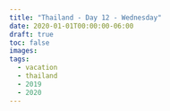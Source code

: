 ```yaml
---
title: "Thailand - Day 12 - Wednesday"
date: 2020-01-01T00:00:00-06:00
draft: true
toc: false
images:
tags: 
  - vacation
  - thailand
  - 2019
  - 2020
---
```







